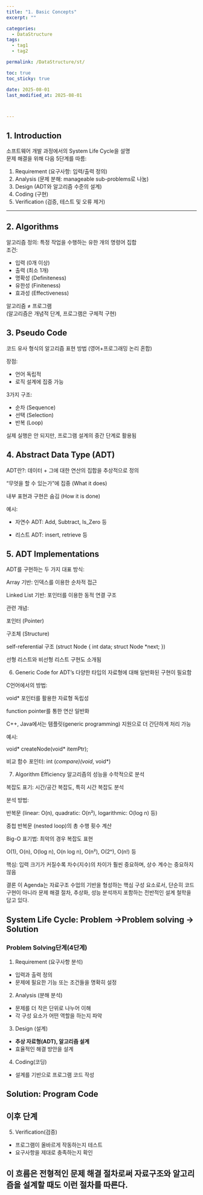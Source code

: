```yaml
---
title: "1. Basic Concepts"
excerpt: ""

categories:
  - DataStructure
tags:
  - tag1
  - tag2

permalink: /DataStructure/st/

toc: true
toc_sticky: true

date: 2025-08-01
last_modified_at: 2025-08-01



---
```



## 1. Introduction
소프트웨어 개발 과정에서의 System Life Cycle을 설명   
문제 해결을 위해 다음 5단계를 따름:  
  
1. Requirement (요구사항: 입력/출력 정의)  
2. Analysis (문제 분해: manageable sub-problems로 나눔)  
3. Design (ADT와 알고리즘 수준의 설계)  
4. Coding (구현)  
5. Verification (검증, 테스트 및 오류 제거)  
  
---
  
## 2. Algorithms
알고리즘 정의: 특정 작업을 수행하는 유한 개의 명령어 집합  
조건:  
- 입력 (0개 이상)  
- 출력 (최소 1개)  
- 명확성 (Definiteness)  
- 유한성 (Finiteness)  
- 효과성 (Effectiveness)  

알고리즘 ≠ 프로그램  
(알고리즘은 개념적 단계, 프로그램은 구체적 구현)  

## 3. Pseudo Code
코드 유사 형식의 알고리즘 표현 방법 (영어+프로그래밍 논리 혼합)

장점:
- 언어 독립적
- 로직 설계에 집중 가능

3가지 구조:
- 순차 (Sequence)
- 선택 (Selection)
- 반복 (Loop)

실제 실행은 안 되지만, 프로그램 설계의 중간 단계로 활용됨

## 4. Abstract Data Type (ADT)
ADT란?: 데이터 + 그에 대한 연산의 집합을 추상적으로 정의

“무엇을 할 수 있는가”에 집중 (What it does)

내부 표현과 구현은 숨김 (How it is done)

예시:

- 자연수 ADT: Add, Subtract, Is_Zero 등

- 리스트 ADT: insert, retrieve 등

## 5. ADT Implementations
ADT를 구현하는 두 가지 대표 방식:  

Array 기반: 인덱스를 이용한 순차적 접근

Linked List 기반: 포인터를 이용한 동적 연결 구조

관련 개념:

포인터 (Pointer)

구조체 (Structure)

self-referential 구조 (struct Node { int data; struct Node *next; })

선형 리스트와 비선형 리스트 구현도 소개됨

6. Generic Code for ADT’s
다양한 타입의 자료형에 대해 일반화된 구현이 필요함

C언어에서의 방법:

void* 포인터를 활용한 자료형 독립성

function pointer를 통한 연산 일반화

C++, Java에서는 템플릿(generic programming) 지원으로 더 간단하게 처리 가능

예시:

void* createNode(void* itemPtr);

비교 함수 포인터: int (*compare)(void*, void*)

7. Algorithm Efficiency
알고리즘의 성능을 수학적으로 분석

복잡도 표기: 시간/공간 복잡도, 특히 시간 복잡도 분석

분석 방법:

반복문 (linear: O(n), quadratic: O(n²), logarithmic: O(log n) 등)

중첩 반복문 (nested loop)의 총 수행 횟수 계산

Big-O 표기법: 최악의 경우 복잡도 표현

O(1), O(n), O(log n), O(n log n), O(n²), O(2ⁿ), O(n!) 등

핵심: 입력 크기가 커질수록 차수(지수)의 차이가 훨씬 중요하며, 상수 계수는 중요하지 않음

결론
이 Agenda는 자료구조 수업의 기반을 형성하는 핵심 구성 요소로서, 단순히 코드 구현이 아니라 문제 해결 절차, 추상화, 성능 분석까지 포함하는 전반적인 설계 철학을 담고 있다.



## System Life Cycle: Problem ->Problem solving -> Solution

### Problem Solving단계(4단계)  

1. Requirement (요구사항 분석)
- 입력과 출력 정의
- 문제에 필요한 기능 또는 조건들을 명확히 설정

2. Analysis (분해 분석)
- 문제를 더 작은 단위로 나누어 이해
- 각 구성 요소가 어떤 역할을 하는지 파악

3. Design (설계)
- **추상 자료형(ADT), 알고리즘 설계**
- 효율적인 해결 방안을 설계

4. Coding(코딩)
- 설계를 기반으로 프로그램 코드 작성


## Solution: Program Code

## 이후 단계
5. Verification(검증)
- 프로그램이 올바르게 작동하는지 테스트
- 요구사항을 제대로 충족하는지 확인


## 이 흐름은 전형적인 문제 해결 절차로써 자료구조와 알고리즘을 설계할 때도 이런 절차를 따른다.



